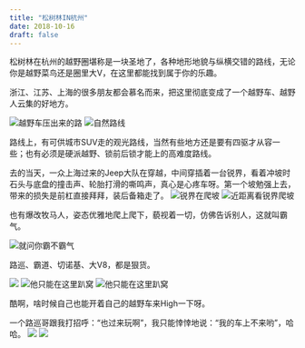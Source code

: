 ```yaml
---
title: "松树林IN杭州"
date: 2018-10-16
draft: false
---
```


松树林在杭州的越野圈堪称是一块圣地了，各种地形地貌与纵横交错的路线，无论你是越野菜鸟还是圈里大V，在这里都能找到属于你的乐趣。

浙江、江苏、上海的很多朋友都会慕名而来，把这里彻底变成了一个越野车、越野人云集的好地方。

![](featured.webp "越野车压出来的路")
![](2.webp "自然路线")

路线上，有可供城市SUV走的观光路线，当然有些地方还是要有四驱才从容一些；也有必须是硬派越野、锁前后锁才能上的高难度路线。

去的当天，一众上海过来的Jeep大队在穿越，中间穿插着一台锐界，看着冲坡时石头与底盘的撞击声、轮胎打滑的嘶鸣声，真心是心疼车呀。第一个坡勉强上去，带来的损失是前杠直接拜拜，装后备箱走了。
![](3.webp "锐界在爬坡")
![](4.webp "近距离看锐界爬坡")

也有爆改牧马人，姿态优雅地爬上爬下，藐视着一切，仿佛告诉别人，这就叫霸气。

![](5.webp "就问你霸不霸气")

路巡、霸道、切诺基、大V8，都是狠货。

![](6.webp "")
![](7.webp "他只能在这里趴窝")
![](8.webp "他只能在这里趴窝")

酷啊，啥时候自己也能开着自己的越野车来High一下呀。

一个路巡哥跟我打招呼：“也过来玩啊”，我只能悻悻地说：“我的车上不来哟”，哈哈。
![](9.webp "")
![](10.webp "")